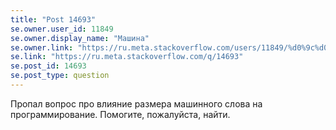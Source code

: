 ```yaml
---
title: "Post 14693"
se.owner.user_id: 11849
se.owner.display_name: "Машина"
se.owner.link: "https://ru.meta.stackoverflow.com/users/11849/%d0%9c%d0%b0%d1%88%d0%b8%d0%bd%d0%b0"
se.link: "https://ru.meta.stackoverflow.com/q/14693"
se.post_id: 14693
se.post_type: question
---
```

<p>Пропал вопрос про влияние размера машинного слова на программирование. Помогите, пожалуйста, найти.</p>

